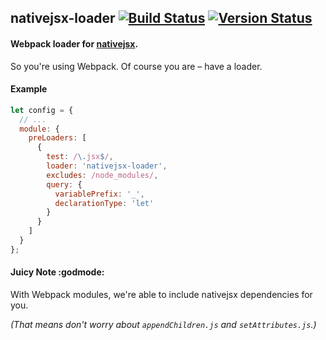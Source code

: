 ## nativejsx-loader [![Build Status](https://travis-ci.org/treycordova/nativejsx-loader.svg?branch=master)](https://travis-ci.org/treycordova/nativejsx-loader) [![Version Status](https://img.shields.io/npm/v/nativejsx-loader.svg)](https://www.npmjs.org/package/nativejsx-loader)
#### Webpack loader for [nativejsx](https://github.com/treycordova/nativejsx).
So you're using Webpack. Of course you are – have a loader.
#### Example
```javascript
let config = {
  // ...
  module: {
    preLoaders: [
      {
        test: /\.jsx$/,
        loader: 'nativejsx-loader',
        excludes: /node_modules/,
        query: {
          variablePrefix: '_',
          declarationType: 'let'
        }
      }
    ]
  }
};
```
#### Juicy Note :godmode:
With Webpack modules, we're able to include nativejsx dependencies for you.

*(That means don't worry about `appendChildren.js` and `setAttributes.js`.)*
